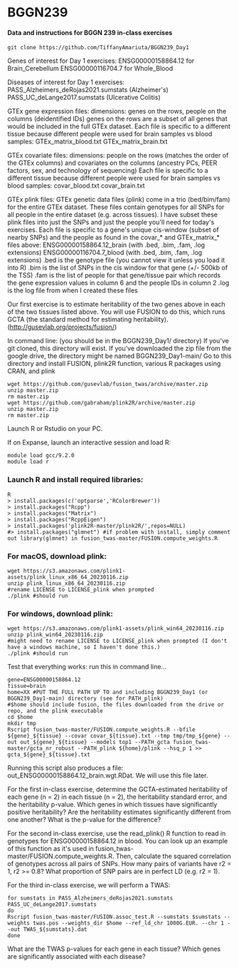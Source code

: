 # BGGN239
#### Data and instructions for BGGN 239 in-class exercises

```
git clone https://github.com/TiffanyAmariuta/BGGN239_Day1
```

Genes of interest for Day 1 exercises: 
ENSG00000158864.12 for Brain_Cerebellum
ENSG00000116704.7 for Whole_Blood

Diseases of interest for Day 1 exercises: 
PASS_Alzheimers_deRojas2021.sumstats (Alzheimer's)
PASS_UC_deLange2017.sumstats (Ulcerative Colitis)

GTEx gene expression files: 
dimensions: genes on the rows, people on the columns (deidentified IDs)
genes on the rows are a subset of all genes that would be included in the full GTEx dataset. 
Each file is specific to a different tissue because different people were used for brain samples vs blood samples: 
GTEx_matrix_blood.txt
GTEx_matrix_brain.txt

GTEx covariate files: 
dimensions: people on the rows (matches the order of the GTEx columns) and covariates on the columns (ancestry PCs, PEER factors, sex, and technology of sequencing)
Each file is specific to a different tissue because different people were used for brain samples vs blood samples: 
covar_blood.txt
covar_brain.txt

GTEx plink files: 
GTEx genetic data files (plink) come in a trio (bed/bim/fam) for the entire GTEx dataset. These files contain genotypes for all SNPs for all people in the entire dataset (e.g. across tissues). 
I have subset these plink files into just the SNPs and just the people you'll need for today's exercises. 
Each file is specific to a gene's unique cis-window (subset of nearby SNPs) and the people as found in the covar_* and GTEx_matrix_* files above: 
ENSG00000158864.12_brain (with .bed, .bim, .fam, .log extensions)
ENSG00000116704.7_blood (with .bed, .bim, .fam, .log extensions)
.bed is the genotype file (you cannot view it unless you load it into R)
.bim is the list of SNPs in the cis window for that gene (+/- 500kb of the TSS)
.fam is the list of people for that gene/tissue pair which records the gene expression values in column 6 and the people IDs in column 2 
.log is the log file from when I created these files 

Our first exercise is to estimate heritability of the two genes above in each of the two tissues listed above. 
You will use FUSION to do this, which runs GCTA (the standard method for estimating heritability). (http://gusevlab.org/projects/fusion/)

In command line: (you should be in the BGGN239_Day1/ directory)
If you've git cloned, this directory will exist. If you've downloaded the zip file from the google drive, the directory might be named BGGN239_Day1-main/
Go to this directory and install FUSION, plink2R function, various R packages using CRAN, and plink 

```
wget https://github.com/gusevlab/fusion_twas/archive/master.zip
unzip master.zip
rm master.zip
wget https://github.com/gabraham/plink2R/archive/master.zip
unzip master.zip
rm master.zip
```

Launch R or Rstudio on your PC. 

If on Expanse, launch an interactive session and load R: 
```
module load gcc/9.2.0
module load r
```
### Launch R and install required libraries:
```
R
> install.packages(c('optparse','RColorBrewer'))
> install.packages("Rcpp")
> install.packages("Matrix")
> install.packages("RcppEigen")
> install.packages('plink2R-master/plink2R/',repos=NULL)
#> install.packages("glmnet") #if problem with install, simply comment out library(glmnet) in fusion_twas-master/FUSION.compute_weights.R
```

### For macOS, download plink: 
```
wget https://s3.amazonaws.com/plink1-assets/plink_linux_x86_64_20230116.zip
unzip plink_linux_x86_64_20230116.zip 
#rename LICENSE to LICENSE_plink when prompted 
./plink #should run 
```

### For windows, download plink:
```
wget https://s3.amazonaws.com/plink1-assets/plink_win64_20230116.zip
unzip plink_win64_20230116.zip
#might need to rename LICENSE to LICENSE_plink when prompted (I don't have a windows machine, so I haven't done this.)
./plink #should run 
```

Test that everything works: run this in command line...

```
gene=ENSG00000158864.12
tissue=brain
home=XX #PUT THE FULL PATH UP TO and including BGGN239_Day1 (or BGGN239_Day1-main) directory (see for PATH_plink)
#$home should include fusion, the files downloaded from the drive or repo, and the plink executable
cd $home
mkdir tmp
Rscript fusion_twas-master/FUSION.compute_weights.R --bfile ${gene}_${tissue} --covar covar_${tissue}.txt --tmp tmp/tmp_${gene} --out out_${gene}_${tissue} --models top1 --PATH_gcta fusion_twas-master/gcta_nr_robust --PATH_plink ${home}/plink --hsq_p 1 >> gcta_${gene}_${tissue}.txt
````

Running this script also produces a file: out_ENSG00000158864.12_brain.wgt.RDat. We will use this file later. 

For the first in-class exercise, determine the GCTA-estimated heritability of each gene (n = 2) in each tissue (n = 2), the heritability standard error, and the heritability p-value. 
Which genes in which tissues have significantly positive heritability?
Are the heritability estimates significantly different from one another? What is the p-value for the difference? 
 
For the second in-class exercise, use the read_plink() R function to read in genotypes for ENSG00000158864.12 in blood. You can look up an example of this function as it's used in fusion_twas-master/FUSION.compute_weights.R. Then, calculate the squared correlation of genotypes across all pairs of SNPs. How many pairs of variants have r2 = 1, r2 >= 0.8? What proportion of SNP pairs are in perfect LD (e.g. r2 = 1). 

For the third in-class exercise, we will perform a TWAS: 

```
for sumstats in PASS_Alzheimers_deRojas2021.sumstats PASS_UC_deLange2017.sumstats
do 
Rscript fusion_twas-master/FUSION.assoc_test.R --sumstats $sumstats --weights twas.pos --weights_dir $home --ref_ld_chr 1000G.EUR. --chr 1 --out TWAS_${sumstats}.dat
done
```

What are the TWAS p-values for each gene in each tissue? Which genes are significantly associated with each disease? 


